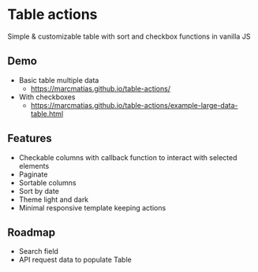 # Table actions

Simple & customizable table with sort and checkbox functions in vanilla JS

## Demo

- Basic table multiple data
  - https://marcmatias.github.io/table-actions/
- With checkboxes
  - https://marcmatias.github.io/table-actions/example-large-data-table.html

## Features

- Checkable columns with callback function to interact with selected elements
- Paginate
- Sortable columns
- Sort by date
- Theme light and dark
- Minimal responsive template keeping actions

## Roadmap

- Search field
- API request data to populate Table
